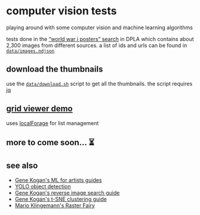 # computer vision tests

playing around with some computer vision and machine learning algorithms

tests done in the [“world war i posters” search](https://dp.la/search?q=world+war+i+poster) in DPLA which contains about 2,300 images from different sources. a list of ids and urls can be found in [`data/images.ndjson`](data/images.ndjson)

## download the thumbnails

use the [`data/download.sh`](data/download.sh) script to get all the thumbnails. the script requires [jq](https://stedolan.github.io/jq/)

## [grid viewer demo](output-ml4a/viewer-grid.html)

uses [localForage](https://localforage.github.io/localForage/) for list management

## more to come soon... ⏳

## see also

* [Gene Kogan's ML for artists guides](https://ml4a.github.io/guides/)
* [YOLO object detection](https://pjreddie.com/darknet/yolo/)
* [Gene Kogan's reverse image search guide](https://github.com/ml4a/ml4a-guides/blob/e3fff22bdd2b42543d32aadecb39038bcf5aca15/notebooks/image-search.ipynb)
* [Gene Kogan's t-SNE clustering guide](https://github.com/ml4a/ml4a-guides/blob/master/notebooks/image-tsne.ipynb)
* [Mario Klingemann's Raster Fairy](https://github.com/Quasimondo/RasterFairy)
